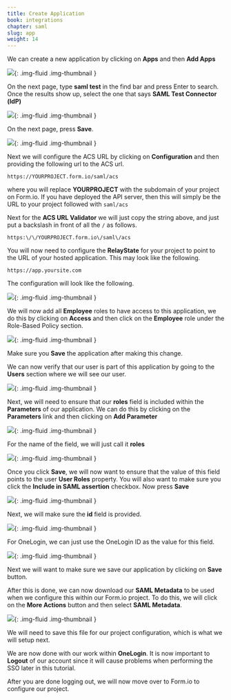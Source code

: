 ```yaml
---
title: Create Application
book: integrations
chapter: saml
slug: app
weight: 14
---
```

We can create a new application by clicking on **Apps** and then **Add Apps**

![](/assets/img/integrations/saml/onelogin-addapps.png){: .img-fluid .img-thumbnail }

On the next page, type **saml test** in the find bar and press Enter to search. Once the results show up, select the one that says **SAML Test Connector (ldP)**

![](/assets/img/integrations/saml/onelogin-find.png){: .img-fluid .img-thumbnail }

On the next page, press **Save**.

![](/assets/img/integrations/saml/onelogin-saveapp.png){: .img-fluid .img-thumbnail }

Next we will configure the ACS URL by clicking on **Configuration** and then providing the following url to the ACS url.

    https://YOURPROJECT.form.io/saml/acs

where you will replace **YOURPROJECT** with the subdomain of your project on Form.io. If you have deployed the API server, then this will simply be the URL to your project followed with ```saml/acs```

Next for the **ACS URL Validator** we will just copy the string above, and just put a backslash in front of all the ```/``` as follows.

    https:\/\/YOURPROJECT.form.io\/saml\/acs

You will now need to configure the **RelayState** for your project to point to the URL of your hosted application. This may look like the following.

    https://app.yoursite.com

The configuration will look like the following.

![](/assets/img/integrations/saml/onelogin-config.png){: .img-fluid .img-thumbnail }

We will now add all **Employee** roles to have access to this application, we do this by clicking on **Access** and then click on the **Employee** role under the Role-Based Policy section.

![](/assets/img/integrations/saml/onelogin-appaccess.png){: .img-fluid .img-thumbnail }

Make sure you **Save** the application after making this change.

We can now verify that our user is part of this application by going to the **Users** section where we will see our user.

![](/assets/img/integrations/saml/onelogin-appusers.png){: .img-fluid .img-thumbnail }

Next, we will need to ensure that our **roles** field is included within the **Parameters** of our application. We can do this by clicking on the **Parameters** link and then clicking on **Add Parameter**

![](/assets/img/integrations/saml/onelogin-params.png){: .img-fluid .img-thumbnail }

For the name of the field, we will just call it **roles**

![](/assets/img/integrations/saml/onelogin-rolesfield.png){: .img-fluid .img-thumbnail }

Once you click **Save**, we will now want to ensure that the value of this field points to the user **User Roles** property. You will also want to make sure you click the **Include in SAML assertion** checkbox. Now press **Save**

![](/assets/img/integrations/saml/onelogin-userroles.png){: .img-fluid .img-thumbnail }

Next, we will make sure the **id** field is provided.

![](/assets/img/integrations/saml/onelogin-idfield.png){: .img-fluid .img-thumbnail }

For OneLogin, we can just use the OneLogin ID as the value for this field.

![](/assets/img/integrations/saml/onelogin-addid.png){: .img-fluid .img-thumbnail }

Next we will want to make sure we save our application by clicking on **Save** button.

After this is done, we can now download our **SAML Metadata** to be used when we configure this within our Form.io project. To do this, we will click on the **More Actions** button and then select **SAML Metadata**.

![](/assets/img/integrations/saml/onelogin-saml.png){: .img-fluid .img-thumbnail }

We will need to save this file for our project configuration, which is what we will setup next.

We are now done with our work within **OneLogin**. It is now important to **Logout** of our account since it will cause problems when performing the SSO later in this tutorial.

After you are done logging out, we will now move over to Form.io to configure our project.
